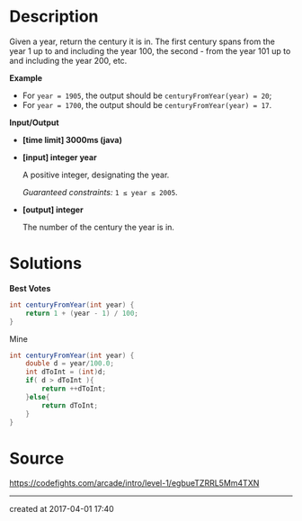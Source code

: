 # Description

Given a year, return the century it is in. The first century spans from the year 1 up to and including the year 100, the second - from the year 101 up to and including the year 200, etc.

**Example**

- For `year = 1905`, the output should be
  `centuryFromYear(year) = 20`;
- For `year = 1700`, the output should be
  `centuryFromYear(year) = 17`.

**Input/Output**

- **[time limit] 3000ms (java)**


- **[input] integer year**

  A positive integer, designating the year.

  *Guaranteed constraints:*
  `1 ≤ year ≤ 2005`.

- **[output] integer**

  The number of the century the year is in.

# Solutions

**Best Votes**

``` java
int centuryFromYear(int year) {
    return 1 + (year - 1) / 100;
}
```



Mine

``` java
int centuryFromYear(int year) {
    double d = year/100.0;
    int dToInt = (int)d;
    if( d > dToInt ){
        return ++dToInt;
    }else{
        return dToInt;
    }
}
```

# Source

https://codefights.com/arcade/intro/level-1/egbueTZRRL5Mm4TXN



------

created at 2017-04-01 17:40